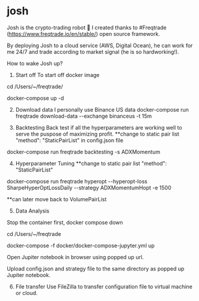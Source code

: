 # josh

Josh is the crypto-trading robot 🤖 I created thanks to #Freqtrade (https://www.freqtrade.io/en/stable/) open source framework. 

By deploying Josh to a cloud service (AWS, Digital Ocean), he can work for me 24/7 and trade according to market signal (he is so hardworking!). 

How to wake Josh up?

1. Start off
To start off docker image

cd /Users/~/freqtrade/

docker-compose up -d


2. Download data
I personally use Binance US data
docker-compose run freqtrade download-data --exchange binanceus -t 15m

3. Backtesting
Back test if all the hyperparameters are working well to serve the puspose of maximizing profit.
**change to static pair list "method": "StaticPairList" in config.json file

docker-compose run freqtrade backtesting -s ADXMomentum


4. Hyperparameter Tuning
**change to static pair list "method": "StaticPairList"

docker-compose run freqtrade hyperopt --hyperopt-loss SharpeHyperOptLossDaily --strategy ADXMomentumHopt -e 1500

**can later move back to VolumePairList

5. Data Analysis

Stop the container first, docker compose down

cd /Users/~/freqtrade

docker-compose -f docker/docker-compose-jupyter.yml up

Open Jupiter notebook in browser using popped up url.

Upload config.json and strategy file to the same directory as popped up Jupiter notebook.


6. File transfer
Use FileZilla to transfer configuration file to virtual machine or cloud.
